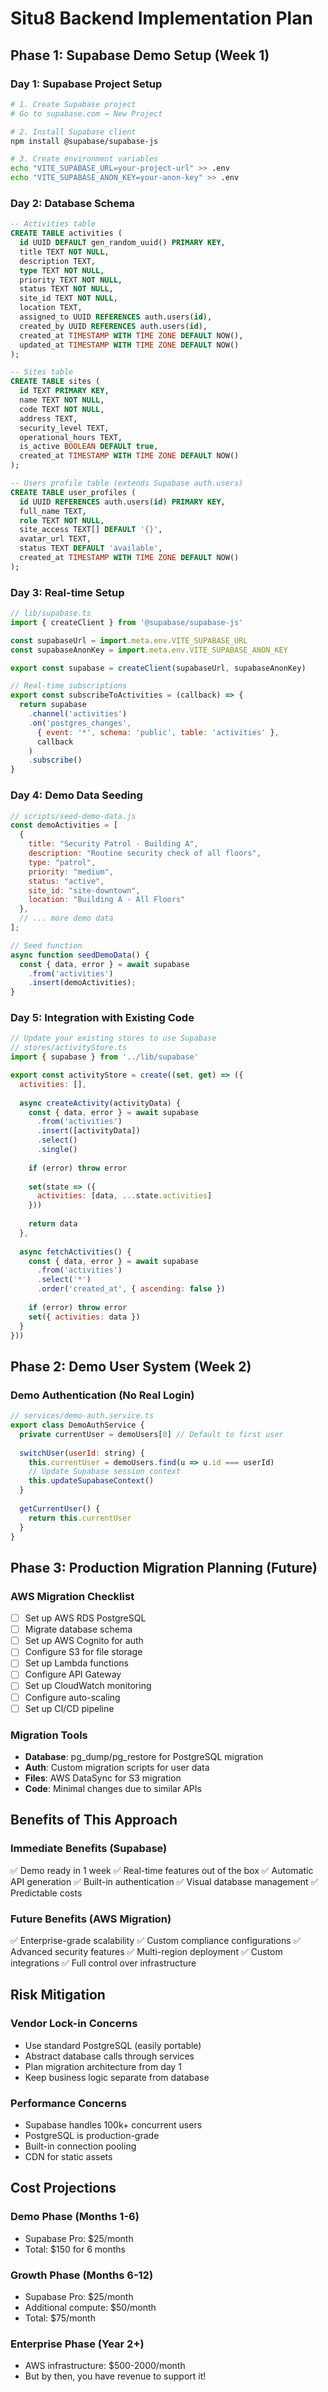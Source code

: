 # Situ8 Backend Implementation Plan

## Phase 1: Supabase Demo Setup (Week 1)

### Day 1: Supabase Project Setup
```bash
# 1. Create Supabase project
# Go to supabase.com → New Project

# 2. Install Supabase client
npm install @supabase/supabase-js

# 3. Create environment variables
echo "VITE_SUPABASE_URL=your-project-url" >> .env
echo "VITE_SUPABASE_ANON_KEY=your-anon-key" >> .env
```

### Day 2: Database Schema
```sql
-- Activities table
CREATE TABLE activities (
  id UUID DEFAULT gen_random_uuid() PRIMARY KEY,
  title TEXT NOT NULL,
  description TEXT,
  type TEXT NOT NULL,
  priority TEXT NOT NULL,
  status TEXT NOT NULL,
  site_id TEXT NOT NULL,
  location TEXT,
  assigned_to UUID REFERENCES auth.users(id),
  created_by UUID REFERENCES auth.users(id),
  created_at TIMESTAMP WITH TIME ZONE DEFAULT NOW(),
  updated_at TIMESTAMP WITH TIME ZONE DEFAULT NOW()
);

-- Sites table
CREATE TABLE sites (
  id TEXT PRIMARY KEY,
  name TEXT NOT NULL,
  code TEXT NOT NULL,
  address TEXT,
  security_level TEXT,
  operational_hours TEXT,
  is_active BOOLEAN DEFAULT true,
  created_at TIMESTAMP WITH TIME ZONE DEFAULT NOW()
);

-- Users profile table (extends Supabase auth.users)
CREATE TABLE user_profiles (
  id UUID REFERENCES auth.users(id) PRIMARY KEY,
  full_name TEXT,
  role TEXT NOT NULL,
  site_access TEXT[] DEFAULT '{}',
  avatar_url TEXT,
  status TEXT DEFAULT 'available',
  created_at TIMESTAMP WITH TIME ZONE DEFAULT NOW()
);
```

### Day 3: Real-time Setup
```javascript
// lib/supabase.ts
import { createClient } from '@supabase/supabase-js'

const supabaseUrl = import.meta.env.VITE_SUPABASE_URL
const supabaseAnonKey = import.meta.env.VITE_SUPABASE_ANON_KEY

export const supabase = createClient(supabaseUrl, supabaseAnonKey)

// Real-time subscriptions
export const subscribeToActivities = (callback) => {
  return supabase
    .channel('activities')
    .on('postgres_changes', 
      { event: '*', schema: 'public', table: 'activities' },
      callback
    )
    .subscribe()
}
```

### Day 4: Demo Data Seeding
```javascript
// scripts/seed-demo-data.js
const demoActivities = [
  {
    title: "Security Patrol - Building A",
    description: "Routine security check of all floors",
    type: "patrol",
    priority: "medium",
    status: "active",
    site_id: "site-downtown",
    location: "Building A - All Floors"
  },
  // ... more demo data
];

// Seed function
async function seedDemoData() {
  const { data, error } = await supabase
    .from('activities')
    .insert(demoActivities);
}
```

### Day 5: Integration with Existing Code
```javascript
// Update your existing stores to use Supabase
// stores/activityStore.ts
import { supabase } from '../lib/supabase'

export const activityStore = create((set, get) => ({
  activities: [],
  
  async createActivity(activityData) {
    const { data, error } = await supabase
      .from('activities')
      .insert([activityData])
      .select()
      .single()
    
    if (error) throw error
    
    set(state => ({
      activities: [data, ...state.activities]
    }))
    
    return data
  },
  
  async fetchActivities() {
    const { data, error } = await supabase
      .from('activities')
      .select('*')
      .order('created_at', { ascending: false })
    
    if (error) throw error
    set({ activities: data })
  }
}))
```

## Phase 2: Demo User System (Week 2)

### Demo Authentication (No Real Login)
```javascript
// services/demo-auth.service.ts
export class DemoAuthService {
  private currentUser = demoUsers[0] // Default to first user
  
  switchUser(userId: string) {
    this.currentUser = demoUsers.find(u => u.id === userId)
    // Update Supabase session context
    this.updateSupabaseContext()
  }
  
  getCurrentUser() {
    return this.currentUser
  }
}
```

## Phase 3: Production Migration Planning (Future)

### AWS Migration Checklist
- [ ] Set up AWS RDS PostgreSQL
- [ ] Migrate database schema
- [ ] Set up AWS Cognito for auth
- [ ] Configure S3 for file storage
- [ ] Set up Lambda functions
- [ ] Configure API Gateway
- [ ] Set up CloudWatch monitoring
- [ ] Configure auto-scaling
- [ ] Set up CI/CD pipeline

### Migration Tools
- **Database**: pg_dump/pg_restore for PostgreSQL migration
- **Auth**: Custom migration scripts for user data
- **Files**: AWS DataSync for S3 migration
- **Code**: Minimal changes due to similar APIs

## Benefits of This Approach

### Immediate Benefits (Supabase)
✅ Demo ready in 1 week
✅ Real-time features out of the box
✅ Automatic API generation
✅ Built-in authentication
✅ Visual database management
✅ Predictable costs

### Future Benefits (AWS Migration)
✅ Enterprise-grade scalability
✅ Custom compliance configurations
✅ Advanced security features
✅ Multi-region deployment
✅ Custom integrations
✅ Full control over infrastructure

## Risk Mitigation

### Vendor Lock-in Concerns
- Use standard PostgreSQL (easily portable)
- Abstract database calls through services
- Plan migration architecture from day 1
- Keep business logic separate from database

### Performance Concerns
- Supabase handles 100k+ concurrent users
- PostgreSQL is production-grade
- Built-in connection pooling
- CDN for static assets

## Cost Projections

### Demo Phase (Months 1-6)
- Supabase Pro: $25/month
- Total: $150 for 6 months

### Growth Phase (Months 6-12)
- Supabase Pro: $25/month
- Additional compute: $50/month
- Total: $75/month

### Enterprise Phase (Year 2+)
- AWS infrastructure: $500-2000/month
- But by then, you have revenue to support it!